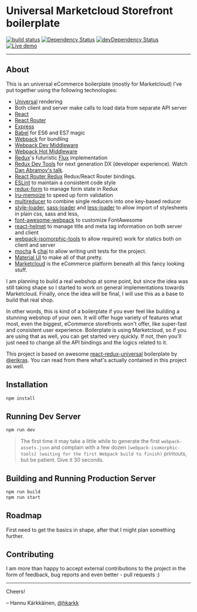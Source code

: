 # Universal Marketcloud Storefront boilerplate

[![build status](https://img.shields.io/travis/Hellenic/universal-marketcloud-storefront/master.svg?style=flat-square)](https://travis-ci.org/Hellenic/universal-marketcloud-storefront)
[![Dependency Status](https://david-dm.org/Hellenic/universal-marketcloud-storefront.svg?style=flat-square)](https://david-dm.org/Hellenic/universal-marketcloud-storefront)
[![devDependency Status](https://david-dm.org/Hellenic/universal-marketcloud-storefront/dev-status.svg?style=flat-square)](https://david-dm.org/Hellenic/universal-marketcloud-storefront#info=devDependencies)
[![Live demo](https://img.shields.io/badge/live-demo-brightgreen.svg?style=flat-square)](http://universal-marketcloud-storefront.karkk.ai/)

---

## About

This is an universal eCommerce boilerplate (mostly for Marketcloud) I've put together using the following technologies:

* [Universal](https://medium.com/@mjackson/universal-javascript-4761051b7ae9) rendering
* Both client and server make calls to load data from separate API server
* [React](https://github.com/facebook/react)
* [React Router](https://github.com/rackt/react-router)
* [Express](http://expressjs.com)
* [Babel](http://babeljs.io) for ES6 and ES7 magic
* [Webpack](http://webpack.github.io) for bundling
* [Webpack Dev Middleware](http://webpack.github.io/docs/webpack-dev-middleware.html)
* [Webpack Hot Middleware](https://github.com/glenjamin/webpack-hot-middleware)
* [Redux](https://github.com/rackt/redux)'s futuristic [Flux](https://facebook.github.io/react/blog/2014/05/06/flux.html) implementation
* [Redux Dev Tools](https://github.com/gaearon/redux-devtools) for next generation DX (developer experience). Watch [Dan Abramov's talk](https://www.youtube.com/watch?v=xsSnOQynTHs).
* [React Router Redux](https://github.com/reactjs/react-router-redux) Redux/React Router bindings.
* [ESLint](http://eslint.org) to maintain a consistent code style
* [redux-form](https://github.com/erikras/redux-form) to manage form state in Redux
* [lru-memoize](https://github.com/erikras/lru-memoize) to speed up form validation
* [multireducer](https://github.com/erikras/multireducer) to combine single reducers into one key-based reducer
* [style-loader](https://github.com/webpack/style-loader), [sass-loader](https://github.com/jtangelder/sass-loader) and [less-loader](https://github.com/webpack/less-loader) to allow import of stylesheets in plain css, sass and less,
* [font-awesome-webpack](https://github.com/gowravshekar/font-awesome-webpack) to customize FontAwesome
* [react-helmet](https://github.com/nfl/react-helmet) to manage title and meta tag information on both server and client
* [webpack-isomorphic-tools](https://github.com/halt-hammerzeit/webpack-isomorphic-tools) to allow require() work for statics both on client and server
* [mocha](https://mochajs.org/) & [chai](http://chaijs.com/) to allow writing unit tests for the project.
* [Material UI](http://www.material-ui.com/) to make all of that pretty.
* [Marketcloud](http://marketcloud.it) is the eCommerce platform beneath all this fancy looking stuff.

I am planning to build a real webshop at some point, but since the idea was still taking shape so I started to work on general implementations towards Marketcloud. Finally, once the idea will be final, I will use this as a base to build that real shop.

In other words, this is kind of a boilerplate if you ever feel like building a stunning webshop of your own. It will offer huge variety of features what most, even the biggest, eCommerce storefronts won't offer, like super-fast and consistent user experience. Boilerplate is using Marketcloud, so if you are using that as well, you can get started very quickly. If not, then you'll just need to change all the API bindings and the logics related to it.

This project is based on awesome [react-redux-universal](https://github.com/erikras/react-redux-universal-hot-example) boilerplate by [@erikras](https://twitter.com/erikras). You can read from there what's actually contained in this project as well.

## Installation

```bash
npm install
```

## Running Dev Server

```bash
npm run dev
```

> The first time it may take a little while to generate the first `webpack-assets.json` and complain with a few dozen `[webpack-isomorphic-tools] (waiting for the first Webpack build to finish)` printouts, but be patient. Give it 30 seconds.

## Building and Running Production Server

```bash
npm run build
npm run start
```

## Roadmap

First need to get the basics in shape, after that I might plan something further.

## Contributing

I am more than happy to accept external contributions to the project in the form of feedback, bug reports and even better - pull requests :)

---
Cheers!

– Hannu Kärkkäinen, [@hkarkk](https://twitter.com/hkarkk)
